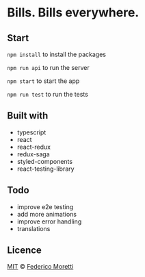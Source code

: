 # Bills. Bills everywhere.

## Start

`npm install` to install the packages

`npm run api` to run the server

`npm start` to start the app

`npm run test` to run the tests

## Built with

- typescript
- react
- react-redux
- redux-saga
- styled-components
- react-testing-library

## Todo

- improve e2e testing
- add more animations
- improve error handling
- translations

## Licence

[MIT](LICENSE) © [Federico Moretti](https://federicomoretti.dev)
